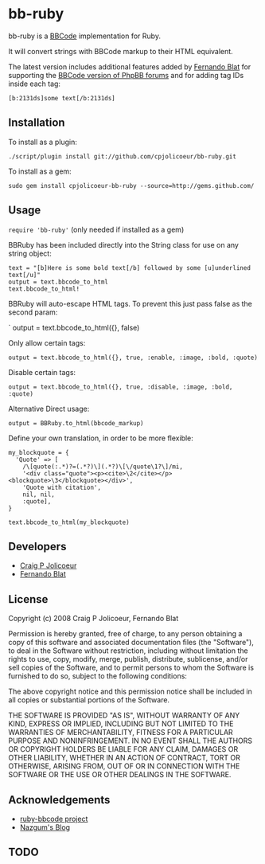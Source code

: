 # bb-ruby

bb-ruby is a [BBCode](http://www.bbcode.org) implementation for Ruby.

It will convert strings with BBCode markup to their HTML equivalent.

The latest version includes additional features added by [Fernando Blat](http://github.com/ferblape/bb-ruby) for supporting the [BBCode version of PhpBB forums](http://www.phpbb.com/community/faq.php?mode=bbcode) and for adding tag IDs inside each tag:

`[b:2131ds]some text[/b:2131ds]`


## Installation

To install as a plugin:

`./script/plugin install git://github.com/cpjolicoeur/bb-ruby.git`

To install as a gem:

`sudo gem install cpjolicoeur-bb-ruby --source=http://gems.github.com/`


## Usage

`require 'bb-ruby'` (only needed if installed as a gem)

BBRuby has been included directly into the String class for use on any string object:

	text = "[b]Here is some bold text[/b] followed by some [u]underlined text[/u]"
	output = text.bbcode_to_html
	text.bbcode_to_html!

BBRuby will auto-escape HTML tags.  To prevent this just pass false as the second param:

` output = text.bbcode_to_html({}, false)

Only allow certain tags:

`output = text.bbcode_to_html({}, true, :enable, :image, :bold, :quote)`

Disable certain tags:

`output = text.bbcode_to_html({}, true, :disable, :image, :bold, :quote)`

Alternative Direct usage:

`output = BBRuby.to_html(bbcode_markup)`

Define your own translation, in order to be more flexible:

    my_blockquote = {
      'Quote' => [
        /\[quote(:.*)?=(.*?)\](.*?)\[\/quote\1?\]/mi,
        '<div class="quote"><p><cite>\2</cite></p><blockquote>\3</blockquote></div>',
        'Quote with citation',
        nil, nil,
        :quote],      
    }
 
    text.bbcode_to_html(my_blockquote)


## Developers

* [Craig P Jolicoeur](http://github.com/cpjolicoeur)
* [Fernando Blat](http://github.com/ferblape)


## License

Copyright (c) 2008 Craig P Jolicoeur, Fernando Blat

Permission is hereby granted, free of charge, to any person obtaining a copy
of this software and associated documentation files (the "Software"), to deal
in the Software without restriction, including without limitation the rights
to use, copy, modify, merge, publish, distribute, sublicense, and/or sell
copies of the Software, and to permit persons to whom the Software is
furnished to do so, subject to the following conditions:

The above copyright notice and this permission notice shall be included in
all copies or substantial portions of the Software.

THE SOFTWARE IS PROVIDED "AS IS", WITHOUT WARRANTY OF ANY KIND, EXPRESS OR
IMPLIED, INCLUDING BUT NOT LIMITED TO THE WARRANTIES OF MERCHANTABILITY,
FITNESS FOR A PARTICULAR PURPOSE AND NONINFRINGEMENT. IN NO EVENT SHALL THE
AUTHORS OR COPYRIGHT HOLDERS BE LIABLE FOR ANY CLAIM, DAMAGES OR OTHER
LIABILITY, WHETHER IN AN ACTION OF CONTRACT, TORT OR OTHERWISE, ARISING FROM,
OUT OF OR IN CONNECTION WITH THE SOFTWARE OR THE USE OR OTHER DEALINGS IN
THE SOFTWARE.


## Acknowledgements

* [ruby-bbcode project](http://code.google.com/p/ruby-bbcode/)
* [Nazgum's Blog](http://www.nazgum.com/2008/01/08/bbcode-with-ruby-on-rails-part-1/)


## TODO



